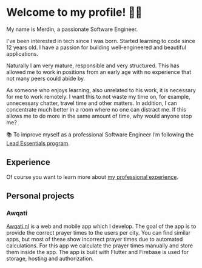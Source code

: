 # Welcome to my profile! 👋🏻 

My name is Merdin, a passionate Software Engineer.

I've been interested in tech since I was born. Started learning to code since 12 years old. I have a passion for building well-engineered and beautiful applications.

Naturally I am very mature, responsible and very structured. This has allowed me to work in positions from an early age with no experience that not many peers could abide by.

As someone who enjoys learning, also unrelated to his work, it is necessary for me to work remotely. I want this to not waste my time on, for example, unnecessary chatter, travel time and other matters. In addition, I can concentrate much better in a room where no one can distract me. If this allows me to do more in the same amount of time, why would anyone stop me?

📚 To improve myself as a professional Software Engineer I’m following the [Lead Essentials program](https://iosacademy.essentialdeveloper.com/p/ios-lead-essentials/).

## Experience
Of course you want to learn more about [my professional experience](https://github.com/Merdin/resume).

## Personal projects
### Awqati
[Awqati.nl](https://awqati.nl) is a web and mobile app which I develop. The goal of the app is to provide the correct prayer times to the users per city. You can find similar apps, but most of these show incorrect prayer times due to automated calculations. For this app we calculate the prayer times manually and store them inside the app.
The app is built with Flutter and Firebase is used for storage, hosting and authorization.
